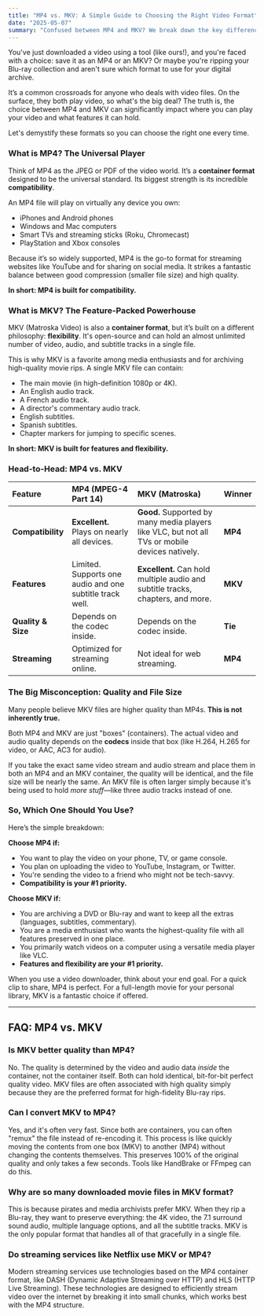 ```yaml
---
title: "MP4 vs. MKV: A Simple Guide to Choosing the Right Video Format"
date: "2025-05-07"
summary: "Confused between MP4 and MKV? We break down the key differences in compatibility, features, and quality to help you decide which video format is best for your needs."
---
```


You've just downloaded a video using a tool (like ours!), and you're faced with a choice: save it as an MP4 or an MKV? Or maybe you're ripping your Blu-ray collection and aren't sure which format to use for your digital archive.

It’s a common crossroads for anyone who deals with video files. On the surface, they both play video, so what's the big deal? The truth is, the choice between MP4 and MKV can significantly impact where you can play your video and what features it can hold.

Let's demystify these formats so you can choose the right one every time.

### What is MP4? The Universal Player

Think of MP4 as the JPEG or PDF of the video world. It’s a **container format** designed to be the universal standard. Its biggest strength is its incredible **compatibility**.

An MP4 file will play on virtually any device you own:
*   iPhones and Android phones
*   Windows and Mac computers
*   Smart TVs and streaming sticks (Roku, Chromecast)
*   PlayStation and Xbox consoles

Because it’s so widely supported, MP4 is the go-to format for streaming websites like YouTube and for sharing on social media. It strikes a fantastic balance between good compression (smaller file size) and high quality.

**In short: MP4 is built for compatibility.**

### What is MKV? The Feature-Packed Powerhouse

MKV (Matroska Video) is also a **container format**, but it’s built on a different philosophy: **flexibility**. It's open-source and can hold an almost unlimited number of video, audio, and subtitle tracks in a single file.

This is why MKV is a favorite among media enthusiasts and for archiving high-quality movie rips. A single MKV file can contain:

*   The main movie (in high-definition 1080p or 4K).
*   An English audio track.
*   A French audio track.
*   A director's commentary audio track.
*   English subtitles.
*   Spanish subtitles.
*   Chapter markers for jumping to specific scenes.

**In short: MKV is built for features and flexibility.**

### Head-to-Head: MP4 vs. MKV

| Feature | MP4 (MPEG-4 Part 14) | MKV (Matroska) | Winner |
| :--- | :--- | :--- | :--- |
| **Compatibility** | **Excellent.** Plays on nearly all devices. | **Good.** Supported by many media players like VLC, but not all TVs or mobile devices natively. | **MP4** |
| **Features** | Limited. Supports one audio and one subtitle track well. | **Excellent.** Can hold multiple audio and subtitle tracks, chapters, and more. | **MKV** |
| **Quality & Size** | Depends on the codec inside. | Depends on the codec inside. | **Tie** |
| **Streaming** | Optimized for streaming online. | Not ideal for web streaming. | **MP4** |

### The Big Misconception: Quality and File Size

Many people believe MKV files are higher quality than MP4s. **This is not inherently true.**

Both MP4 and MKV are just "boxes" (containers). The actual video and audio quality depends on the **codecs** inside that box (like H.264, H.265 for video, or AAC, AC3 for audio).

If you take the exact same video stream and audio stream and place them in both an MP4 and an MKV container, the quality will be identical, and the file size will be nearly the same. An MKV file is often larger simply because it's being used to hold *more stuff*—like three audio tracks instead of one.

### So, Which One Should You Use?

Here’s the simple breakdown:

**Choose MP4 if:**
*   You want to play the video on your phone, TV, or game console.
*   You plan on uploading the video to YouTube, Instagram, or Twitter.
*   You're sending the video to a friend who might not be tech-savvy.
*   **Compatibility is your #1 priority.**

**Choose MKV if:**
*   You are archiving a DVD or Blu-ray and want to keep all the extras (languages, subtitles, commentary).
*   You are a media enthusiast who wants the highest-quality file with all features preserved in one place.
*   You primarily watch videos on a computer using a versatile media player like VLC.
*   **Features and flexibility are your #1 priority.**

When you use a video downloader, think about your end goal. For a quick clip to share, MP4 is perfect. For a full-length movie for your personal library, MKV is a fantastic choice if offered.

---

## FAQ: MP4 vs. MKV

### Is MKV better quality than MP4?
No. The quality is determined by the video and audio data *inside* the container, not the container itself. Both can hold identical, bit-for-bit perfect quality video. MKV files are often associated with high quality simply because they are the preferred format for high-fidelity Blu-ray rips.

### Can I convert MKV to MP4?
Yes, and it's often very fast. Since both are containers, you can often "remux" the file instead of re-encoding it. This process is like quickly moving the contents from one box (MKV) to another (MP4) without changing the contents themselves. This preserves 100% of the original quality and only takes a few seconds. Tools like HandBrake or FFmpeg can do this.

### Why are so many downloaded movie files in MKV format?
This is because pirates and media archivists prefer MKV. When they rip a Blu-ray, they want to preserve everything: the 4K video, the 7.1 surround sound audio, multiple language options, and all the subtitle tracks. MKV is the only popular format that handles all of that gracefully in a single file.

### Do streaming services like Netflix use MKV or MP4?
Modern streaming services use technologies based on the MP4 container format, like DASH (Dynamic Adaptive Streaming over HTTP) and HLS (HTTP Live Streaming). These technologies are designed to efficiently stream video over the internet by breaking it into small chunks, which works best with the MP4 structure.